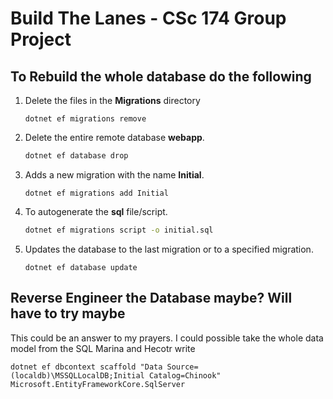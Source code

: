 # Build The Lanes - CSc 174 Group Project



## To Rebuild the whole database do the following

1. Delete the files in the **Migrations** directory

   ```ba
   dotnet ef migrations remove
   ```

2. Delete the entire remote database **webapp**.

   ```bash
   dotnet ef database drop
   ```

3. Adds a new migration with the name **Initial**.

   ```ba
   dotnet ef migrations add Initial
   ```

4. To autogenerate the **sql** file/script.

   ```bash
   dotnet ef migrations script -o initial.sql
   ```

5. Updates the database to the last migration or to a specified migration.

   ```ba
   dotnet ef database update
   ```

   









## Reverse Engineer the Database maybe? Will have to try maybe

This could be an answer to my prayers. I could possible take the whole data model from the SQL Marina and Hecotr write

```ba
dotnet ef dbcontext scaffold "Data Source=(localdb)\MSSQLLocalDB;Initial Catalog=Chinook" Microsoft.EntityFrameworkCore.SqlServer

```

